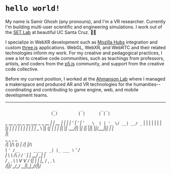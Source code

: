 # `hello world!`
My name is Samir Ghosh (any pronouns), and I'm a VR researcher. Currently I'm building multi-user scientific and engineering simulations. I work out of the [SET Lab](https://setlab.soe.ucsc.edu/) at beautiful UC Santa Cruz. 🌊🌲 

I specialize in WebXR development such as [Mozilla Hubs](https://hubs.mozilla.com/) integration and custom [three.js](https://threejs.org/) applications. WebGL, WebXR, and WebRTC and their related technologies inform my work. For my creative and pedagogical practices, I owe a lot to creative code communities, such as teachings from professors, artists, and coders from the [p5.js](https://p5js.org/) community, and support from the creative code collective.

Before my current position, I worked at the [Ahmanson Lab](https://polymathic.usc.edu/ahmanson-lab) where I managed a makerspace and produced AR and VR technologies for the humanities-- coordinating and contributing to game engine, web, and mobile development teams.
***


                         _           _        _ _ 
                        (_)         | |      | | |
 _ __  _ __  _ __ ___    _ _ __  ___| |_ __ _| | |
| '_ \| '_ \| '_ ` _ \  | | '_ \/ __| __/ _` | | |
| | | | |_) | | | | | | | | | | \__ \ || (_| | | |
|_| |_| .__/|_| |_| |_| |_|_| |_|___/\__\__,_|_|_|
      | |                                         
      |_|                                         
    _                  _ _          _             
 /\| |/\              (_) |      /\| |/\          
 \ ` ' /__      ____ _ _| |_ ___ \ ` ' /          
|_     _\ \ /\ / / _` | | __/ __|_     _|         
 / , . \ \ V  V / (_| | | |_\__ \/ , . \          
 \/|_|\/  \_/\_/ \__,_|_|\__|___/\/|_|\/          
                                                  
                                                  



